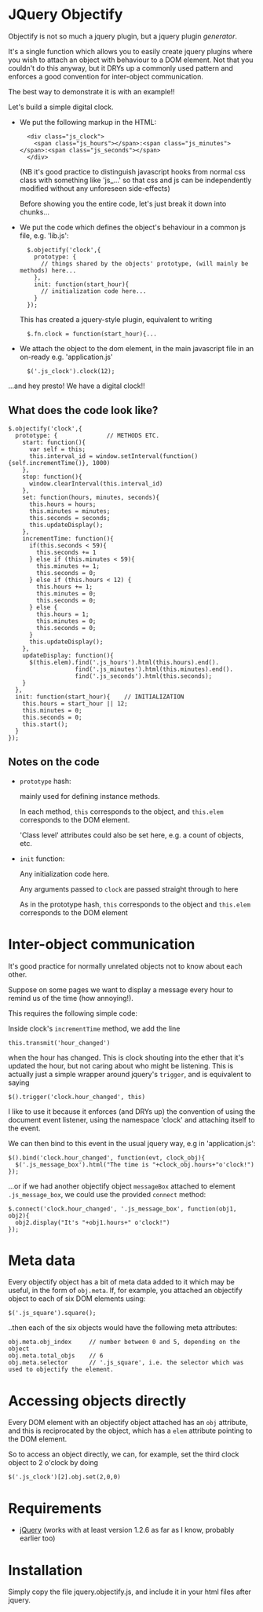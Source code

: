 JQuery Objectify
================

Objectify is not so much a jquery plugin, but a jquery plugin *generator*.

It's a single function which allows you to easily create jquery plugins where you wish to attach an object with behaviour to a DOM element.
Not that you couldn't do this anyway, but it DRYs up a commonly used pattern and enforces a good convention for inter-object communication.

The best way to demonstrate it is with an example!!

Let's build a simple digital clock.

- We put the following markup in the HTML:

        <div class="js_clock">
          <span class="js_hours"></span>:<span class="js_minutes"></span>:<span class="js_seconds"></span>
        </div>
    
    (NB it's good practice to distinguish javascript hooks from normal css class with something like 'js_...' so that css and js can be independently modified without any unforeseen side-effects)

    Before showing you the entire code, let's just break it down into chunks...

- We put the code which defines the object's behaviour in a common js file, e.g. 'lib.js':

        $.objectify('clock',{
          prototype: {
            // things shared by the objects' prototype, (will mainly be methods) here...
          },
          init: function(start_hour){
            // initialization code here...
          }
        });

    This has created a jquery-style plugin, equivalent to writing
        
        $.fn.clock = function(start_hour){...

- We attach the object to the dom element, in the main javascript file in an on-ready e.g. 'application.js'

        $('.js_clock').clock(12);

...and hey presto! We have a digital clock!!

What does the code look like?
-------------

    $.objectify('clock',{
      prototype: {              // METHODS ETC.
        start: function(){
          var self = this;
          this.interval_id = window.setInterval(function(){self.incrementTime()}, 1000)
        },
        stop: function(){
          window.clearInterval(this.interval_id)
        },
        set: function(hours, minutes, seconds){
          this.hours = hours;
          this.minutes = minutes;
          this.seconds = seconds;
          this.updateDisplay();
        },
        incrementTime: function(){
          if(this.seconds < 59){
            this.seconds += 1
          } else if (this.minutes < 59){
            this.minutes += 1;
            this.seconds = 0;
          } else if (this.hours < 12) {
            this.hours += 1;
            this.minutes = 0;
            this.seconds = 0;
          } else {
            this.hours = 1;
            this.minutes = 0;
            this.seconds = 0;
          }
          this.updateDisplay();
        },
        updateDisplay: function(){
          $(this.elem).find('.js_hours').html(this.hours).end().
                       find('.js_minutes').html(this.minutes).end().
                       find('.js_seconds').html(this.seconds);
        }
      },
      init: function(start_hour){    // INITIALIZATION
        this.hours = start_hour || 12;
        this.minutes = 0;
        this.seconds = 0;
        this.start();
      }
    });


Notes on the code
-----------------
- `prototype` hash:

    mainly used for defining instance methods.
    
    In each method, `this` corresponds to the object, and `this.elem` corresponds to the DOM element.
    
    'Class level' attributes could also be set here, e.g. a count of objects, etc.
    
- `init` function:

    Any initialization code here.
    
    Any arguments passed to `clock` are passed straight through to here
    
    As in the prototype hash, `this` corresponds to the object and `this.elem` corresponds to the DOM element


Inter-object communication
========================

It's good practice for normally unrelated objects not to know about each other.

Suppose on some pages we want to display a message every hour to remind us of the time (how annoying!).

This requires the following simple code:

Inside clock's `incrementTime` method, we add the line
        
    this.transmit('hour_changed')
    
when the hour has changed.
This is clock shouting into the ether that it's updated the hour, but not caring about who might be listening.
This is actually just a simple wrapper around jquery's `trigger`, and is equivalent to saying

    $().trigger('clock.hour_changed', this)
    
I like to use it because it enforces (and DRYs up) the convention of using the document event listener,
using the namespace 'clock' and attaching itself to the event.

We can then bind to this event in the usual jquery way, e.g in 'application.js':

    $().bind('clock.hour_changed', function(evt, clock_obj){
      $('.js_message_box').html("The time is "+clock_obj.hours+"o'clock!") 
    });

...or if we had another objectify object `messageBox` attached to element `.js_message_box`, we could use the provided `connect` method:

    $.connect('clock.hour_changed', '.js_message_box', function(obj1, obj2){
      obj2.display("It's "+obj1.hours+" o'clock!")
    });

Meta data
=========
Every objectify object has a bit of meta data added to it which may be useful, in the form of `obj.meta`.
If, for example, you attached an objectify object to each of six DOM elements using:

    $('.js_square').square();
    
..then each of the six objects would have the following meta attributes:

    obj.meta.obj_index     // number between 0 and 5, depending on the object
    obj.meta.total_objs    // 6
    obj.meta.selector      // '.js_square', i.e. the selector which was used to objectify the element.

Accessing objects directly
==========================

Every DOM element with an objectify object attached has an `obj` attribute, and this is reciprocated by the object, which
has a `elem` attribute pointing to the DOM element.

So to access an object directly, we can, for example, set the third clock object to 2 o'clock by doing

    $('.js_clock')[2].obj.set(2,0,0)
    
Requirements
===========
- [jQuery](http://jquery.com/) (works with at least version 1.2.6 as far as I know, probably earlier too)

Installation
============
Simply copy the file jquery.objectify.js, and include it in your html files after jquery.